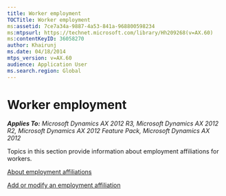 ```yaml
---
title: Worker employment
TOCTitle: Worker employment
ms:assetid: 7ce7a34a-9887-4a53-841a-968800598234
ms:mtpsurl: https://technet.microsoft.com/library/Hh209268(v=AX.60)
ms:contentKeyID: 36058270
author: Khairunj
ms.date: 04/18/2014
mtps_version: v=AX.60
audience: Application User
ms.search.region: Global
---
```


# Worker employment 


_**Applies To:** Microsoft Dynamics AX 2012 R3, Microsoft Dynamics AX 2012 R2, Microsoft Dynamics AX 2012 Feature Pack, Microsoft Dynamics AX 2012_

Topics in this section provide information about employment affiliations for workers.

[About employment affiliations](about-employment-affiliations.md)

[Add or modify an employment affiliation](add-or-modify-an-employment-affiliation.md)

  


